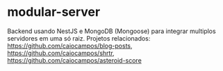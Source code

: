 # modular-server
Backend usando NestJS e MongoDB (Mongoose) para integrar multiplos servidores em uma só raiz. Projetos relacionados: https://github.com/caiocampos/blog-posts, https://github.com/caiocampos/shrtr, https://github.com/caiocampos/asteroid-score
